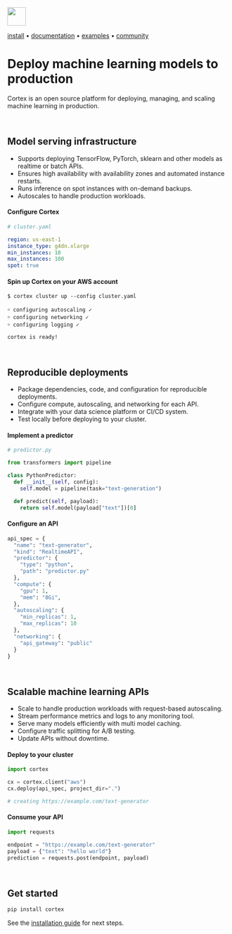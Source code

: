 <!-- Delete on release branches -->
<img src='https://s3-us-west-2.amazonaws.com/cortex-public/logo.png' height='42'>

<br>

<!-- Delete on release branches -->
<!-- CORTEX_VERSION_README_MINOR -->

[install](https://docs.cortex.dev/install) • [documentation](https://docs.cortex.dev) • [examples](https://github.com/cortexlabs/cortex/tree/0.22/examples) • [community](https://gitter.im/cortexlabs/cortex)

# Deploy machine learning models to production

Cortex is an open source platform for deploying, managing, and scaling machine learning in production.

<br>

## Model serving infrastructure

* Supports deploying TensorFlow, PyTorch, sklearn and other models as realtime or batch APIs.
* Ensures high availability with availability zones and automated instance restarts.
* Runs inference on spot instances with on-demand backups.
* Autoscales to handle production workloads.

#### Configure Cortex

```yaml
# cluster.yaml

region: us-east-1
instance_type: g4dn.xlarge
min_instances: 10
max_instances: 100
spot: true
```

#### Spin up Cortex on your AWS account

```text
$ cortex cluster up --config cluster.yaml

￮ configuring autoscaling ✓
￮ configuring networking ✓
￮ configuring logging ✓

cortex is ready!
```

<br>

## Reproducible deployments

* Package dependencies, code, and configuration for reproducible deployments.
* Configure compute, autoscaling, and networking for each API.
* Integrate with your data science platform or CI/CD system.
* Test locally before deploying to your cluster.

#### Implement a predictor

```python
# predictor.py

from transformers import pipeline

class PythonPredictor:
  def __init__(self, config):
    self.model = pipeline(task="text-generation")

  def predict(self, payload):
    return self.model(payload["text"])[0]
```

#### Configure an API

```python
api_spec = {
  "name": "text-generator",
  "kind": "RealtimeAPI",
  "predictor": {
    "type": "python",
    "path": "predictor.py"
  },
  "compute": {
    "gpu": 1,
    "mem": "8Gi",
  },
  "autoscaling": {
    "min_replicas": 1,
    "max_replicas": 10
  },
  "networking": {
    "api_gateway": "public"
  }
}
```

<br>

## Scalable machine learning APIs

* Scale to handle production workloads with request-based autoscaling.
* Stream performance metrics and logs to any monitoring tool.
* Serve many models efficiently with multi model caching.
* Configure traffic splitting for A/B testing.
* Update APIs without downtime.

#### Deploy to your cluster

```python
import cortex

cx = cortex.client("aws")
cx.deploy(api_spec, project_dir=".")

# creating https://example.com/text-generator
```

#### Consume your API

```python
import requests

endpoint = "https://example.com/text-generator"
payload = {"text": "hello world"}
prediction = requests.post(endpoint, payload)
```

<br>

## Get started

```bash
pip install cortex
```

See the [installation guide](https://docs.cortex.dev/install) for next steps.
